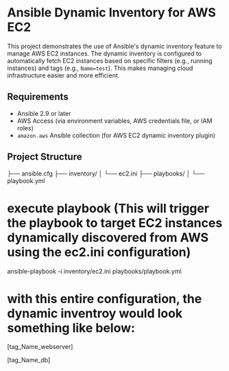 # Ansible Dynamic Inventory for AWS EC2

This project demonstrates the use of Ansible's dynamic inventory feature to manage AWS EC2 instances. The dynamic inventory is configured to automatically fetch EC2 instances based on specific filters (e.g., running instances) and tags (e.g., `Name=test`). This makes managing cloud infrastructure easier and more efficient.

## Requirements

- Ansible 2.9 or later
- AWS Access (via environment variables, AWS credentials file, or IAM roles)
- `amazon.aws` Ansible collection (for AWS EC2 dynamic inventory plugin)

## Project Structure

├── ansible.cfg
├── inventory/
│   └── ec2.ini
├── playbooks/
│   └── playbook.yml



# execute playbook  (This will trigger the playbook to target EC2 instances dynamically discovered from AWS using the ec2.ini configuration)

ansible-playbook -i inventory/ec2.ini playbooks/playbook.yml


# with this entire configuration, the dynamic inventroy would look something like below:

[tag_Name_webserver]
<instance-public-ip-1>
<instance-public-ip-2>

[tag_Name_db]
<instance-public-ip-3>

